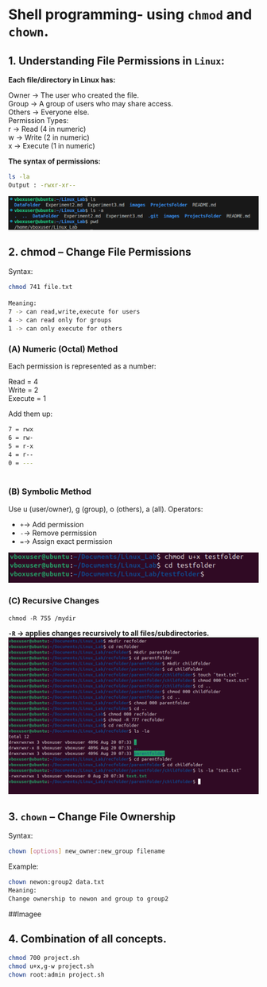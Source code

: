 # Shell programming- using `chmod` and `chown`.

## 1. Understanding File Permissions in `Linux`:

**Each file/directory in Linux has:**

Owner → The user who created the file.  
Group → A group of users who may share access.  
Others → Everyone else.  
Permission Types:   
r → Read (4 in numeric)  
w → Write (2 in numeric)  
x → Execute (1 in numeric)  

**The syntax  of permissions:**
```bash
ls -la
Output : -rwxr-xr--
```
![USING THESE COMMANDS IN CODE](images/command1.png)

## 2. chmod – Change File Permissions

Syntax:
```bash
chmod 741 file.txt

Meaning:
7 -> can read,write,execute for users
4 -> can read only for groups
1 -> can only execute for others

```
### (A) Numeric (Octal) Method
Each permission is represented as a number:

Read = 4  
Write = 2  
Execute = 1  

Add them up:  
```bash
7 = rwx  
6 = rw-  
5 = r-x  
4 = r--  
0 = ---
  
```

### (B) Symbolic Method
Use u (user/owner), g (group), o (others), a (all). Operators:

+ `+`→ Add permission
+ `-`→ Remove permission
+ `=`→ Assign exact permission  

![Image](images/symbolic_chmod.png)

### (C) Recursive Changes
`chmod -R 755 /mydir`

**`-R` → applies changes recursively to all files/subdirectories.**  
![Image](images/recusrion.png)

## 3. `chown` – Change File Ownership
Syntax:  
```bash
chown [options] new_owner:new_group filename
```

Example:  
```bash
chown newon:group2 data.txt
Meaning:
Change ownership to newon and group to group2
```
##Imagee

## 4. Combination of all concepts.
```bash
chmod 700 project.sh        
chmod u+x,g-w project.sh   
chown root:admin project.sh
```
